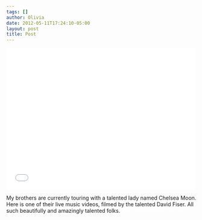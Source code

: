 ```yaml
---
tags: []
author: Olivia
date: 2012-05-11T17:24:10-05:00
layout: post
title: Post
---
```


<iframe width="500" height="375" src="//www.youtube.com/embed/R8O5RyGRmx8" frameborder="0" allowfullscreen></iframe>

My brothers are currently touring with a talented lady named Chelsea Moon. Here is one of their live music videos, filmed by the talented David Fiser. All such beautifully and amazingly talented folks. 

